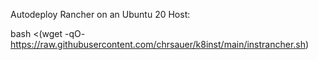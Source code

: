 Autodeploy Rancher on an Ubuntu 20 Host:

bash <(wget -qO- https://raw.githubusercontent.com/chrsauer/k8inst/main/instrancher.sh)
